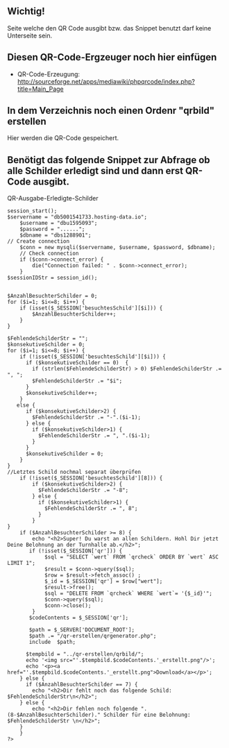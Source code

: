 ## Wichtig!
Seite welche den QR Code ausgibt bzw. das Snippet benutzt darf keine Unterseite sein.

## Diesen QR-Code-Ergzeuger noch hier einfügen
- QR-Code-Erzeugung: http://sourceforge.net/apps/mediawiki/phpqrcode/index.php?title=Main_Page

## In dem Verzeichnis noch einen Ordenr "qrbild" erstellen
Hier werden die QR-Code gespeichert.

## Benötigt das folgende Snippet zur Abfrage ob alle Schilder erledigt sind und dann erst QR-Code ausgibt.
QR-Ausgabe-Erledigte-Schilder
```<?php
session_start();
$servername = "db5001541733.hosting-data.io";
    $username = "dbu1595093";
    $password = "......";
    $dbname = "dbs1288901";
// Create connection
    $conn = new mysqli($servername, $username, $password, $dbname);
    // Check connection
    if ($conn->connect_error) {
        die("Connection failed: " . $conn->connect_error);
    } 
$sessionIDStr = session_id();


$AnzahlBesuchterSchilder = 0;
for ($i=1; $i<=8; $i++) {
    if (isset($_SESSION['besuchtesSchild'][$i])) {
        $AnzahlBesuchterSchilder++;
    }
}

$FehlendeSchilderStr = "";
$konsekutiveSchilder = 0;
for ($i=1; $i<=8; $i++) {
    if (!isset($_SESSION['besuchtesSchild'][$i])) {
      if ($konsekutiveSchilder == 0)  { 
        if (strlen($FehlendeSchilderStr) > 0) $FehlendeSchilderStr .= ", ";
        $FehlendeSchilderStr .= "$i";
      }
      $konsekutiveSchilder++;
    }
   else {
      if ($konsekutiveSchilder>2) {
        $FehlendeSchilderStr .= "-".($i-1);
      } else {
        if ($konsekutiveSchilder>1) {
          $FehlendeSchilderStr .= ", ".($i-1);
        }
      }
      $konsekutiveSchilder = 0;
    }
}
//Letztes Schild nochmal separat überprüfen
    if (!isset($_SESSION['besuchtesSchild'][8])) {
        if ($konsekutiveSchilder>2) {
          $FehlendeSchilderStr .= "-8";
        } else {
          if ($konsekutiveSchilder>1) {
            $FehlendeSchilderStr .= ", 8";
          }
        }
}
    if ($AnzahlBesuchterSchilder >= 8) { 
        echo "<h2>Super! Du warst an allen Schildern. Hohl Dir jetzt Deine Belohnung an der Turnhalle ab.</h2>";
       if (!isset($_SESSION['qr'])) {
		 	$sql = "SELECT `wert` FROM `qrcheck` ORDER BY `wert` ASC LIMIT 1";
			$result = $conn->query($sql);
     		$row = $result->fetch_assoc() ;
      		$_id = $_SESSION['qr'] = $row["wert"];	
    		$result->free();
			$sql = "DELETE FROM `qrcheck` WHERE `wert`= '{$_id}'";
			$conn->query($sql);
			$conn->close();
        }
       $codeContents = $_SESSION['qr'];
 
       $path = $_SERVER['DOCUMENT_ROOT'];
       $path .= "/qr-erstellen/qrgenerator.php";
       include  $path;

      $tempbild = "../qr-erstellen/qrbild/";
      echo '<img src="'.$tempbild.$codeContents.'_erstellt.png"/>';
      echo '<p><a href="'.$tempbild.$codeContents.'_erstellt.png">Download</a></p>';
    } else {
      if ($AnzahlBesuchterSchilder == 7) {
        echo "<h2>Dir fehlt noch das folgende Schild: $FehlendeSchilderStr\n</h2>";
    } else {
        echo "<h2>Dir fehlen noch folgende ".(8-$AnzahlBesuchterSchilder)." Schilder für eine Belohnung: $FehlendeSchilderStr \n</h2>";
    }
	}
?>
```
